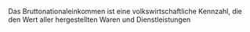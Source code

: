 Das Bruttonationaleinkommen ist eine volkswirtschaftliche Kennzahl, die den Wert aller hergestellten Waren und Dienstleistungen 